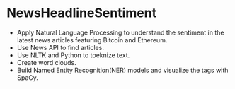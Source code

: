 # NewsHeadlineSentiment
- Apply Natural Language Processing to understand the sentiment in the latest news articles featuring Bitcoin and Ethereum.
- Use News API to find articles.
- Use NLTK and Python to toeknize text.
- Create word clouds.
- Build Named Entity Recognition(NER) models and visualize the tags with SpaCy.
    
